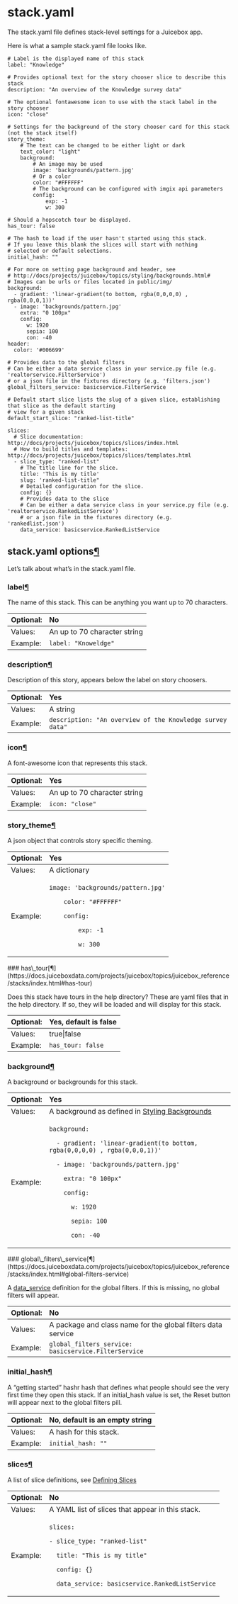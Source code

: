 # stack.yaml

The stack.yaml file defines stack-level settings for a Juicebox app. 

Here is what a sample stack.yaml file looks like.

```text
# Label is the displayed name of this stack
label: "Knowledge"

# Provides optional text for the story chooser slice to describe this stack
description: "An overview of the Knowledge survey data"

# The optional fontawesome icon to use with the stack label in the story chooser
icon: "close"

# Settings for the background of the story chooser card for this stack (not the stack itself)
story_theme:
    # The text can be changed to be either light or dark
    text_color: "light"
    background:
        # An image may be used
        image: 'backgrounds/pattern.jpg'
        # Or a color
        color: "#FFFFFF"
        # The background can be configured with imgix api parameters
        config:
            exp: -1
            w: 300
            
# Should a hopscotch tour be displayed.
has_tour: false

# The hash to load if the user hasn't started using this stack.
# If you leave this blank the slices will start with nothing
# selected or default selections.
initial_hash: ""

# For more on setting page background and header, see
# http://docs/projects/juicebox/topics/styling/backgrounds.html#
# Images can be urls or files located in public/img/
background:
  - gradient: 'linear-gradient(to bottom, rgba(0,0,0,0) , rgba(0,0,0,1))'
  - image: 'backgrounds/pattern.jpg'
    extra: "0 100px"
    config:
      w: 1920
      sepia: 100
      con: -40
header:
  color: '#006699'
  
# Provides data to the global filters
# Can be either a data service class in your service.py file (e.g. 'realtorservice.FilterService')
# or a json file in the fixtures directory (e.g. 'filters.json')
global_filters_service: basicservice.FilterService

# Default start slice lists the slug of a given slice, establishing that slice as the default starting
# view for a given stack
default_start_slice: "ranked-list-title"

slices:
  # Slice documentation: http://docs/projects/juicebox/topics/slices/index.html
  # How to build titles and templates: http://docs/projects/juicebox/topics/slices/templates.html
  - slice_type: "ranked-list"
    # The title line for the slice.
    title: 'This is my title'
    slug: 'ranked-list-title"
    # Detailed configuration for the slice.
    config: {}
    # Provides data to the slice
    # Can be either a data service class in your service.py file (e.g. 'realtorservice.RankedListService')
    # or a json file in the fixtures directory (e.g. 'rankedlist.json')
    data_service: basicservice.RankedListService
```



## stack.yaml options[¶](https://docs.juiceboxdata.com/projects/juicebox/topics/juicebox_reference/stacks/index.html#stack-yaml-options)

Let’s talk about what’s in the stack.yaml file.

### label[¶](https://docs.juiceboxdata.com/projects/juicebox/topics/juicebox_reference/stacks/index.html#label-stack)

The name of this stack. This can be anything you want up to 70 characters.

| Optional: | No |
| :--- | :--- |
| Values: | An up to 70 character string |
| Example: | `label: "Knoweldge"` |

### description[¶](https://docs.juiceboxdata.com/projects/juicebox/topics/juicebox_reference/stacks/index.html#description-stack)

Description of this story, appears below the label on story choosers.

| Optional: | Yes |
| :--- | :--- |
| Values: | A string |
| Example: | `description: "An overview of the Knowledge survey data"` |

### icon[¶](https://docs.juiceboxdata.com/projects/juicebox/topics/juicebox_reference/stacks/index.html#icon-stack)

A font-awesome icon that represents this stack.

| Optional: | Yes |
| :--- | :--- |
| Values: | An up to 70 character string |
| Example: | `icon: "close"` |

### story\_theme[¶](https://docs.juiceboxdata.com/projects/juicebox/topics/juicebox_reference/stacks/index.html#story-theme-stack)

A json object that controls story specific theming.

<table>
  <thead>
    <tr>
      <th style="text-align:left">Optional:</th>
      <th style="text-align:left">Yes</th>
    </tr>
  </thead>
  <tbody>
    <tr>
      <td style="text-align:left">Values:</td>
      <td style="text-align:left">A dictionary</td>
    </tr>
    <tr>
      <td style="text-align:left">Example:</td>
      <td style="text-align:left">
        <p><code>image: &apos;backgrounds/pattern.jpg&apos;</code>
        </p>
        <p><code>    color: &quot;#FFFFFF&quot;</code>
        </p>
        <p><code>    config:</code>
        </p>
        <p><code>        exp: -1</code>
        </p>
        <p><code>        w: 300</code>
        </p>
      </td>
    </tr>
  </tbody>
</table>### has\_tour[¶](https://docs.juiceboxdata.com/projects/juicebox/topics/juicebox_reference/stacks/index.html#has-tour)

Does this stack have tours in the help directory? These are yaml files that in the help directory. If so, they will be loaded and will display for this stack.

| Optional: | Yes, default is false |
| :--- | :--- |
| Values: | true\|false |
| Example: | `has_tour: false` |

### background[¶](https://docs.juiceboxdata.com/projects/juicebox/topics/juicebox_reference/stacks/index.html#background-stack)

A background or backgrounds for this stack.

<table>
  <thead>
    <tr>
      <th style="text-align:left">Optional:</th>
      <th style="text-align:left">Yes</th>
    </tr>
  </thead>
  <tbody>
    <tr>
      <td style="text-align:left">Values:</td>
      <td style="text-align:left">A background as defined in <a href="../../../styling-and-formatting/untitled-1.md#styling-backgrounds">Styling Backgrounds</a>
      </td>
    </tr>
    <tr>
      <td style="text-align:left">Example:</td>
      <td style="text-align:left">
        <p></p>
        <p></p>
        <p><code>background:</code>
        </p>
        <p><code>  - gradient: &apos;linear-gradient(to bottom, rgba(0,0,0,0) , rgba(0,0,0,1))&apos;</code>
        </p>
        <p><code>  - image: &apos;backgrounds/pattern.jpg&apos;</code>
        </p>
        <p><code>    extra: &quot;0 100px&quot;</code>
        </p>
        <p><code>    config:</code>
        </p>
        <p><code>      w: 1920</code>
        </p>
        <p><code>      sepia: 100</code>
        </p>
        <p><code>      con: -40</code>
        </p>
        <p></p>
        <p></p>
      </td>
    </tr>
  </tbody>
</table>### global\_filters\_service[¶](https://docs.juiceboxdata.com/projects/juicebox/topics/juicebox_reference/stacks/index.html#global-filters-service)

A [data\_service](https://docs.juiceboxdata.com/projects/juicebox/topics/juicebox_reference/slices/common_configuration.html#data-service) definition for the global filters. If this is missing, no global filters will appear.

| Optional: | No |
| :--- | :--- |
| Values: | A package and class name for the global filters data service |
| Example: | `global_filters_service: basicservice.FilterService` |

### initial\_hash[¶](https://docs.juiceboxdata.com/projects/juicebox/topics/juicebox_reference/stacks/index.html#initial-hash)

A “getting started” hashr hash that defines what people should see the very first time they open this stack. If an initial\_hash value is set, the Reset button will appear next to the global filters pill.

| Optional: | No, default is an empty string |
| :--- | :--- |
| Values: | A hash for this stack. |
| Example: | `initial_hash: ""` |

### slices[¶](https://docs.juiceboxdata.com/projects/juicebox/topics/juicebox_reference/stacks/index.html#slices-stack)

A list of slice definitions, see [Defining Slices](https://docs.juiceboxdata.com/projects/juicebox/topics/juicebox_reference/slices/creating_slices.html#defining-slices)

<table>
  <thead>
    <tr>
      <th style="text-align:left">Optional:</th>
      <th style="text-align:left">No</th>
    </tr>
  </thead>
  <tbody>
    <tr>
      <td style="text-align:left">Values:</td>
      <td style="text-align:left">A YAML list of slices that appear in this stack.</td>
    </tr>
    <tr>
      <td style="text-align:left">Example:</td>
      <td style="text-align:left">
        <p><code>slices:</code>
        </p>
        <p><code>- slice_type: &quot;ranked-list&quot;</code>
        </p>
        <p><code>  title: &quot;This is my title&quot;</code>
        </p>
        <p><code>  config: {}</code>
        </p>
        <p><code>  data_service: basicservice.RankedListService</code>
        </p>
      </td>
    </tr>
  </tbody>
</table>